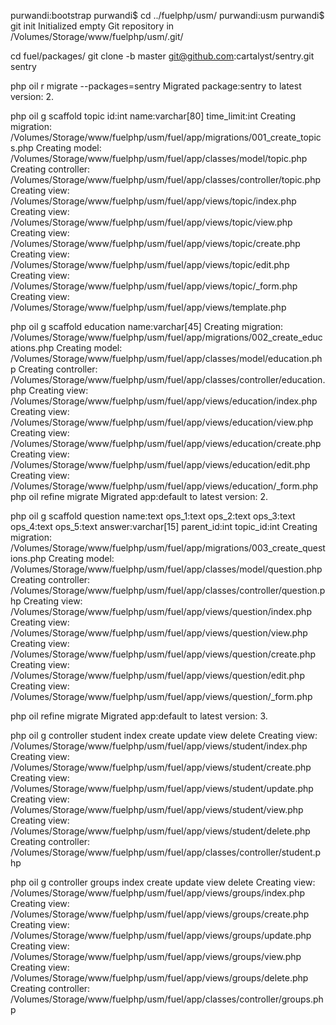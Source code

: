 purwandi:bootstrap purwandi$ cd ../fuelphp/usm/
purwandi:usm purwandi$ git init
Initialized empty Git repository in /Volumes/Storage/www/fuelphp/usm/.git/



cd fuel/packages/
git clone -b master git@github.com:cartalyst/sentry.git sentry

php oil r migrate --packages=sentry
Migrated package:sentry to latest version: 2.


php oil g scaffold topic id:int name:varchar[80] time_limit:int
	Creating migration: /Volumes/Storage/www/fuelphp/usm/fuel/app/migrations/001_create_topics.php
	Creating model: /Volumes/Storage/www/fuelphp/usm/fuel/app/classes/model/topic.php
	Creating controller: /Volumes/Storage/www/fuelphp/usm/fuel/app/classes/controller/topic.php
	Creating view: /Volumes/Storage/www/fuelphp/usm/fuel/app/views/topic/index.php
	Creating view: /Volumes/Storage/www/fuelphp/usm/fuel/app/views/topic/view.php
	Creating view: /Volumes/Storage/www/fuelphp/usm/fuel/app/views/topic/create.php
	Creating view: /Volumes/Storage/www/fuelphp/usm/fuel/app/views/topic/edit.php
	Creating view: /Volumes/Storage/www/fuelphp/usm/fuel/app/views/topic/_form.php
	Creating view: /Volumes/Storage/www/fuelphp/usm/fuel/app/views/template.php

php oil g scaffold education name:varchar[45]
	Creating migration: /Volumes/Storage/www/fuelphp/usm/fuel/app/migrations/002_create_educations.php
	Creating model: /Volumes/Storage/www/fuelphp/usm/fuel/app/classes/model/education.php
	Creating controller: /Volumes/Storage/www/fuelphp/usm/fuel/app/classes/controller/education.php
	Creating view: /Volumes/Storage/www/fuelphp/usm/fuel/app/views/education/index.php
	Creating view: /Volumes/Storage/www/fuelphp/usm/fuel/app/views/education/view.php
	Creating view: /Volumes/Storage/www/fuelphp/usm/fuel/app/views/education/create.php
	Creating view: /Volumes/Storage/www/fuelphp/usm/fuel/app/views/education/edit.php
	Creating view: /Volumes/Storage/www/fuelphp/usm/fuel/app/views/education/_form.php
php oil refine migrate
Migrated app:default to latest version: 2.

php oil g scaffold question name:text ops_1:text ops_2:text ops_3:text ops_4:text ops_5:text answer:varchar[15] parent_id:int topic_id:int
	Creating migration: /Volumes/Storage/www/fuelphp/usm/fuel/app/migrations/003_create_questions.php
	Creating model: /Volumes/Storage/www/fuelphp/usm/fuel/app/classes/model/question.php
	Creating controller: /Volumes/Storage/www/fuelphp/usm/fuel/app/classes/controller/question.php
	Creating view: /Volumes/Storage/www/fuelphp/usm/fuel/app/views/question/index.php
	Creating view: /Volumes/Storage/www/fuelphp/usm/fuel/app/views/question/view.php
	Creating view: /Volumes/Storage/www/fuelphp/usm/fuel/app/views/question/create.php
	Creating view: /Volumes/Storage/www/fuelphp/usm/fuel/app/views/question/edit.php
	Creating view: /Volumes/Storage/www/fuelphp/usm/fuel/app/views/question/_form.php

php oil refine migrate
Migrated app:default to latest version: 3.


php oil g controller student index create update view delete
	Creating view: /Volumes/Storage/www/fuelphp/usm/fuel/app/views/student/index.php
	Creating view: /Volumes/Storage/www/fuelphp/usm/fuel/app/views/student/create.php
	Creating view: /Volumes/Storage/www/fuelphp/usm/fuel/app/views/student/update.php
	Creating view: /Volumes/Storage/www/fuelphp/usm/fuel/app/views/student/view.php
	Creating view: /Volumes/Storage/www/fuelphp/usm/fuel/app/views/student/delete.php
	Creating controller: /Volumes/Storage/www/fuelphp/usm/fuel/app/classes/controller/student.php

php oil g controller groups index create update view delete
	Creating view: /Volumes/Storage/www/fuelphp/usm/fuel/app/views/groups/index.php
	Creating view: /Volumes/Storage/www/fuelphp/usm/fuel/app/views/groups/create.php
	Creating view: /Volumes/Storage/www/fuelphp/usm/fuel/app/views/groups/update.php
	Creating view: /Volumes/Storage/www/fuelphp/usm/fuel/app/views/groups/view.php
	Creating view: /Volumes/Storage/www/fuelphp/usm/fuel/app/views/groups/delete.php
	Creating controller: /Volumes/Storage/www/fuelphp/usm/fuel/app/classes/controller/groups.php
